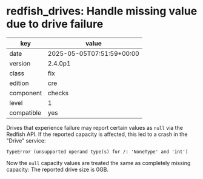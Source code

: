 [//]: # (werk v2)
# redfish_drives: Handle missing value due to drive failure

key        | value
---------- | ---
date       | 2025-05-05T07:51:59+00:00
version    | 2.4.0p1
class      | fix
edition    | cre
component  | checks
level      | 1
compatible | yes

Drives that experience failure may report certain values as `null` via the Redfish API.
If the reported capacity is affected, this led to a crash in the "Drive" service:
```
TypeError (unsupported operand type(s) for /: 'NoneType' and 'int')
```

Now the `null` capacity values are treated the same as completely missing capacity: The reported drive size is 0GB.

